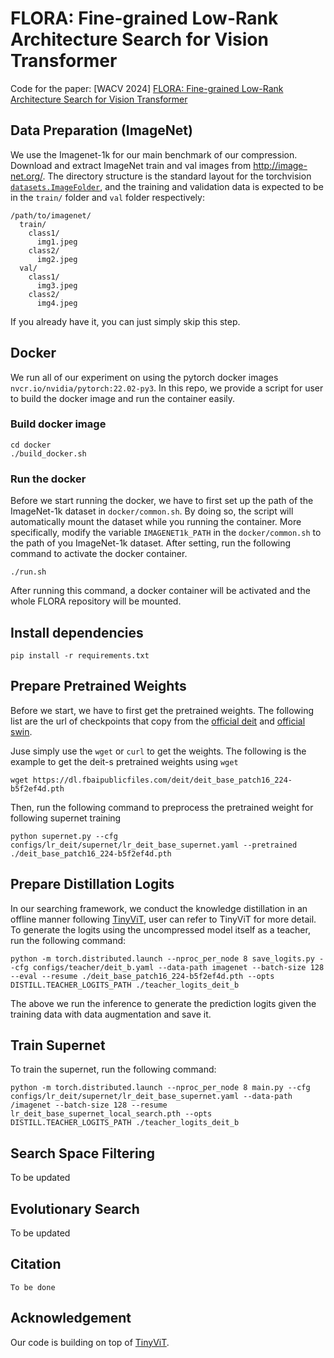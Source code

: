 # FLORA: Fine-grained Low-Rank Architecture Search for Vision Transformer

Code for the paper: [WACV 2024] [FLORA: Fine-grained Low-Rank Architecture Search for Vision Transformer](https://arxiv.org/abs/2311.03912)




## Data Preparation (ImageNet)
We use the Imagenet-1k for our main benchmark of our compression. Download and extract ImageNet train and val images from http://image-net.org/.
The directory structure is the standard layout for the torchvision [`datasets.ImageFolder`](https://pytorch.org/docs/stable/torchvision/datasets.html#imagefolder), and the training and validation data is expected to be in the `train/` folder and `val` folder respectively:

```
/path/to/imagenet/
  train/
    class1/
      img1.jpeg
    class2/
      img2.jpeg
  val/
    class1/
      img3.jpeg
    class2/
      img4.jpeg
```

If you already have it, you can just simply skip this step.

## Docker

We run all of our experiment on using the pytorch docker images `nvcr.io/nvidia/pytorch:22.02-py3`. In this repo, we provide a script for user to build the docker image and run the container easily. 

### Build docker image
```
cd docker
./build_docker.sh
```
### Run the docker
Before we start running the docker, we have to first set up the path of the ImageNet-1k dataset in `docker/common.sh`. By doing so, the script will automatically mount the dataset while you running the container. More specifically, 
 modify the variable `IMAGENET1k_PATH` in the `docker/common.sh` to the path of you ImageNet-1k dataset. After setting, run the following command to activate the docker container.
```
./run.sh
```
After running this command, a docker container will be activated and the whole FLORA repository will be mounted. 

## Install dependencies

```
pip install -r requirements.txt
```


## Prepare Pretrained Weights
Before we start, we have to first get the pretrained weights. The following list are the url of checkpoints that copy from the [official deit](https://github.com/facebookresearch/deit/blob/main/README_deit.md) and [official swin](https://github.com/microsoft/Swin-Transformer).

Juse simply use the `wget` or `curl` to get the weights. The following is the example to get the deit-s pretrained weights using `wget`
```
wget https://dl.fbaipublicfiles.com/deit/deit_base_patch16_224-b5f2ef4d.pth
```

Then, run the following command to preprocess the pretrained weight for following supernet training
```
python supernet.py --cfg configs/lr_deit/supernet/lr_deit_base_supernet.yaml --pretrained ./deit_base_patch16_224-b5f2ef4d.pth
```

## Prepare Distillation Logits
In our searching framework, we conduct the knowledge distillation in an offline manner following [TinyViT](https://github.com/microsoft/Cream/tree/main/TinyViT), user can refer to TinyViT for more detail. To generate the logits using the uncompressed model itself as a teacher, run the following command:
```
python -m torch.distributed.launch --nproc_per_node 8 save_logits.py --cfg configs/teacher/deit_b.yaml --data-path imagenet --batch-size 128 --eval --resume ./deit_base_patch16_224-b5f2ef4d.pth --opts DISTILL.TEACHER_LOGITS_PATH ./teacher_logits_deit_b
```
The above we run the inference to generate the prediction logits given the training data with data augmentation and save it.


## Train Supernet
To train the supernet, run the following command:
```
python -m torch.distributed.launch --nproc_per_node 8 main.py --cfg configs/lr_deit/supernet/lr_deit_base_supernet.yaml --data-path /imagenet --batch-size 128 --resume lr_deit_base_supernet_local_search.pth --opts DISTILL.TEACHER_LOGITS_PATH ./teacher_logits_deit_b
```

## Search Space Filtering
To be updated

## Evolutionary Search
To be updated

## Citation
```
To be done
```

## Acknowledgement
Our code is building on top of [TinyViT](https://github.com/microsoft/Cream/tree/main/TinyViT).
